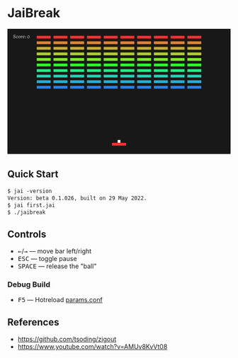# JaiBreak

![thumbnail](./thumbnail.png)

## Quick Start

```console
$ jai -version
Version: beta 0.1.026, built on 29 May 2022.
$ jai first.jai
$ ./jaibreak
```

## Controls

- <kbd>←</kbd>/<kbd>→</kbd> — move bar left/right
- <kbd>ESC</kbd> — toggle pause
- <kbd>SPACE</kbd> — release the "ball"

### Debug Build

- <kbd>F5</kbd> — Hotreload [params.conf](params.conf)

## References

- https://github.com/tsoding/zigout
- https://www.youtube.com/watch?v=AMUv8KvVt08
